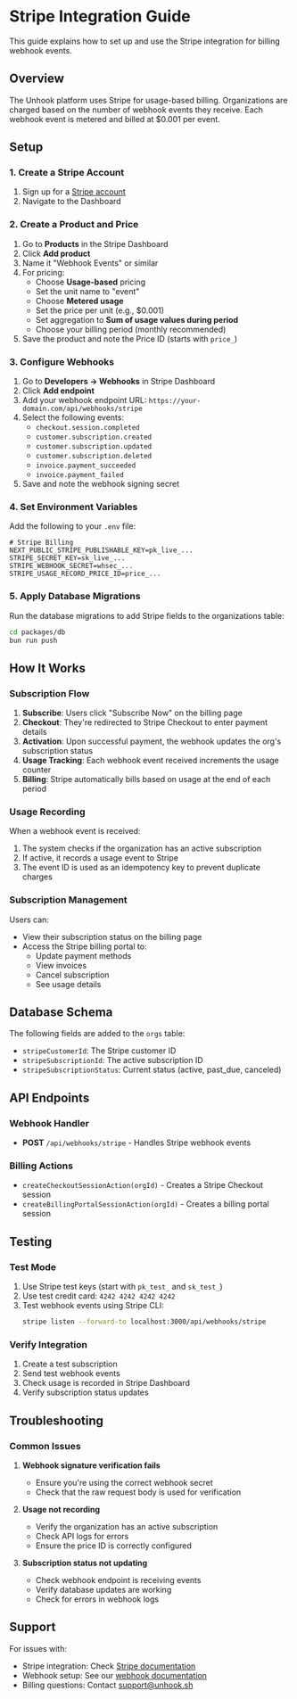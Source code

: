 # Stripe Integration Guide

This guide explains how to set up and use the Stripe integration for billing webhook events.

## Overview

The Unhook platform uses Stripe for usage-based billing. Organizations are charged based on the number of webhook events they receive. Each webhook event is metered and billed at $0.001 per event.

## Setup

### 1. Create a Stripe Account

1. Sign up for a [Stripe account](https://stripe.com)
2. Navigate to the Dashboard

### 2. Create a Product and Price

1. Go to **Products** in the Stripe Dashboard
2. Click **Add product**
3. Name it "Webhook Events" or similar
4. For pricing:
   - Choose **Usage-based** pricing
   - Set the unit name to "event"
   - Choose **Metered usage**
   - Set the price per unit (e.g., $0.001)
   - Set aggregation to **Sum of usage values during period**
   - Choose your billing period (monthly recommended)
5. Save the product and note the Price ID (starts with `price_`)

### 3. Configure Webhooks

1. Go to **Developers → Webhooks** in Stripe Dashboard
2. Click **Add endpoint**
3. Add your webhook endpoint URL: `https://your-domain.com/api/webhooks/stripe`
4. Select the following events:
   - `checkout.session.completed`
   - `customer.subscription.created`
   - `customer.subscription.updated`
   - `customer.subscription.deleted`
   - `invoice.payment_succeeded`
   - `invoice.payment_failed`
5. Save and note the webhook signing secret

### 4. Set Environment Variables

Add the following to your `.env` file:

```env
# Stripe Billing
NEXT_PUBLIC_STRIPE_PUBLISHABLE_KEY=pk_live_...
STRIPE_SECRET_KEY=sk_live_...
STRIPE_WEBHOOK_SECRET=whsec_...
STRIPE_USAGE_RECORD_PRICE_ID=price_...
```

### 5. Apply Database Migrations

Run the database migrations to add Stripe fields to the organizations table:

```bash
cd packages/db
bun run push
```

## How It Works

### Subscription Flow

1. **Subscribe**: Users click "Subscribe Now" on the billing page
2. **Checkout**: They're redirected to Stripe Checkout to enter payment details
3. **Activation**: Upon successful payment, the webhook updates the org's subscription status
4. **Usage Tracking**: Each webhook event received increments the usage counter
5. **Billing**: Stripe automatically bills based on usage at the end of each period

### Usage Recording

When a webhook event is received:
1. The system checks if the organization has an active subscription
2. If active, it records a usage event to Stripe
3. The event ID is used as an idempotency key to prevent duplicate charges

### Subscription Management

Users can:
- View their subscription status on the billing page
- Access the Stripe billing portal to:
  - Update payment methods
  - View invoices
  - Cancel subscription
  - See usage details

## Database Schema

The following fields are added to the `orgs` table:
- `stripeCustomerId`: The Stripe customer ID
- `stripeSubscriptionId`: The active subscription ID
- `stripeSubscriptionStatus`: Current status (active, past_due, canceled)

## API Endpoints

### Webhook Handler
- **POST** `/api/webhooks/stripe` - Handles Stripe webhook events

### Billing Actions
- `createCheckoutSessionAction(orgId)` - Creates a Stripe Checkout session
- `createBillingPortalSessionAction(orgId)` - Creates a billing portal session

## Testing

### Test Mode
1. Use Stripe test keys (start with `pk_test_` and `sk_test_`)
2. Use test credit card: `4242 4242 4242 4242`
3. Test webhook events using Stripe CLI:
   ```bash
   stripe listen --forward-to localhost:3000/api/webhooks/stripe
   ```

### Verify Integration
1. Create a test subscription
2. Send test webhook events
3. Check usage is recorded in Stripe Dashboard
4. Verify subscription status updates

## Troubleshooting

### Common Issues

1. **Webhook signature verification fails**
   - Ensure you're using the correct webhook secret
   - Check that the raw request body is used for verification

2. **Usage not recording**
   - Verify the organization has an active subscription
   - Check API logs for errors
   - Ensure the price ID is correctly configured

3. **Subscription status not updating**
   - Check webhook endpoint is receiving events
   - Verify database updates are working
   - Check for errors in webhook logs

## Support

For issues with:
- Stripe integration: Check [Stripe documentation](https://stripe.com/docs)
- Webhook setup: See our [webhook documentation](./webhooks.md)
- Billing questions: Contact support@unhook.sh
